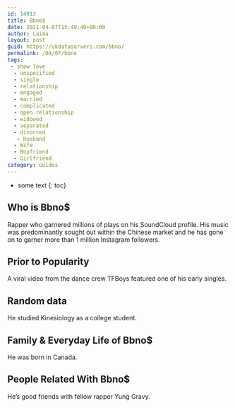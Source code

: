 ```yaml
---
id: 14913
title: Bbno$
date: 2021-04-07T15:49:40+00:00
author: Laima
layout: post
guid: https://ukdataservers.com/bbno/
permalink: /04/07/bbno
tags:
 - show love
  - unspecified
  - single
  - relationship
  - engaged
  - married
  - complicated
  - open relationship
  - widowed
  - separated
  - divorced
   - Husband
  - Wife
  - Boyfriend
  - Girlfriend
category: Guides
---
```


* some text
{: toc}


## Who is Bbno$
                  
                  
                  
Rapper who garnered millions of plays on his SoundCloud profile. His music was predominantly sought out within the Chinese market and he has gone on to garner more than 1 million Instagram followers.
                  
              
            
              
            
                
                
                
## Prior to Popularity
                  
                  
                  
A viral video from the dance crew TFBoys featured one of his early singles.
                  
              
            
              
            
                
                
                
## Random data
                  
                  
                  
He studied Kinesiology as a college student. 
                  
              
            
              
            
                
                
                
## Family & Everyday Life of Bbno$
                  
                  
                  
He was born in Canada. 
                  
              
            
              
            
                
                
                
## People Related With Bbno$
                  
                  
                  
He&#8217;s good friends with fellow rapper Yung Gravy.
                  
              
            
              
            
                
              
            
              
              
            
            
              
            
          
          
          